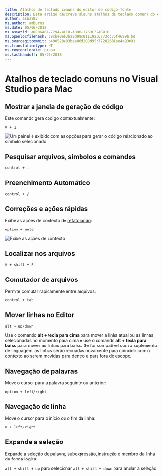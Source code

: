 ```yaml
---
title: Atalhos de teclado comuns do editor de código-fonte
description: Este artigo descreve alguns atalhos de teclado comuns do editor de código-fonte do Visual Studio para Mac
author: asb3993
ms.author: amburns
ms.date: 05/06/2018
ms.assetid: 48E06A61-7294-4EC8-A09D-1763C32AD910
ms.openlocfilehash: 39cbe0eb3ba8d99c81119256773cc76f4699b7bd
ms.sourcegitcommit: b400528a83bea06d208d95c77282631ae4a93091
ms.translationtype: HT
ms.contentlocale: pt-BR
ms.lasthandoff: 05/23/2018
---
```

# <a name="common-keyboard-shortcuts-in-visual-studio-for-mac"></a>Atalhos de teclado comuns no Visual Studio para Mac

## <a name="show-code-generation-window"></a>Mostrar a janela de geração de código

Este comando gera código contextualmente:

 `⌘ + 1`

![Um painel é exibido com as opções para gerar o código relacionado ao símbolo selecionado](media/keyboard-shortcuts-image8.png)

## <a name="search-files-symbols-and-commands"></a>Pesquisar arquivos, símbolos e comandos

`control + .` 

## <a name="autocomplete"></a>Preenchimento Automático 

`control + /` 

## <a name="quick-fixes-and-actions"></a>Correções e ações rápidas

Exibe as ações de contexto de [refatoração](refactoring.md):

`option + enter`

![Exibe as ações de contexto](media/keyboard-shortcuts-image9.png)

## <a name="find-in-files"></a>Localizar nos arquivos

`⌘ + shift + F`

## <a name="file-switcher"></a>Comutador de arquivos

Permite comutar rapidamente entre arquivos:

`control + tab`

## <a name="move-lines-around-in-editor"></a>Mover linhas no Editor

`alt + up/down` 

Use o comando **alt + tecla para cima** para mover a linha atual ou as linhas selecionadas no momento para cima e use o comando **alt + tecla para baixo** para mover as linhas para baixo. Se for compatível com o suplemento de linguagem, as linhas serão recuadas novamente para coincidir com o contexto ao serem movidas para dentro e para fora do escopo.

## <a name="word-navigation"></a>Navegação de palavras

Move o cursor para a palavra seguinte ou anterior:

`option + left/right`

## <a name="line-navigation"></a>Navegação de linha

Move o cursor para o início ou o fim da linha:

`⌘ + left/right`

## <a name="expands-the-selection"></a>Expande a seleção

Expande a seleção de palavra, subexpressão, instrução e membro da linha de forma lógica:

`alt + shift + up` para selecionar `alt + shift + down` para anular a seleção